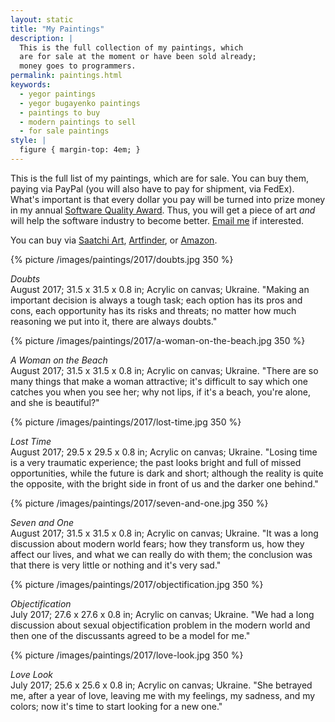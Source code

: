 ```yaml
---
layout: static
title: "My Paintings"
description: |
  This is the full collection of my paintings, which
  are for sale at the moment or have been sold already;
  money goes to programmers.
permalink: paintings.html
keywords:
  - yegor paintings
  - yegor bugayenko paintings
  - paintings to buy
  - modern paintings to sell
  - for sale paintings
style: |
  figure { margin-top: 4em; }
---
```


This is the full list of my paintings, which are for sale. You can buy
them, paying via PayPal (you will also have to pay for shipment,
via FedEx). What's important is that
every dollar you pay will be turned into prize money in my annual
[Software Quality Award](/award.html). Thus, you will get a piece
of art _and_ will help the software industry to become better.
[Email me](mailto:paintings@yegor256.com) if interested.

You can buy via
[Saatchi Art](https://www.saatchiart.com/yegor256),
[Artfinder](https://www.artfinder.com/yegor256#/),
or
[Amazon](https://www.amazon.com/handmade/yegor256).

{% picture /images/paintings/2017/doubts.jpg 350 %}

_Doubts_<br/>
August 2017;
31.5 x 31.5 x 0.8 in;
Acrylic on canvas;
Ukraine.
"Making an important decision is always a tough task;
each option has its pros and cons, each opportunity has its risks and threats;
no matter how much reasoning we put into it, there are always doubts."

{% picture /images/paintings/2017/a-woman-on-the-beach.jpg 350 %}

_A Woman on the Beach_<br/>
August 2017;
31.5 x 31.5 x 0.8 in;
Acrylic on canvas;
Ukraine.
"There are so many things that make a woman attractive;
it's difficult to say which one catches you when you see her;
why not lips, if it's a beach, you're alone, and she is beautiful?"

{% picture /images/paintings/2017/lost-time.jpg 350 %}

_Lost Time_<br/>
August 2017;
29.5 x 29.5 x 0.8 in;
Acrylic on canvas;
Ukraine.
"Losing time is a very traumatic experience; the past looks bright
and full of missed opportunities, while the future is dark and short;
although the reality is quite the opposite, with the bright
side in front of us and the darker one behind."

{% picture /images/paintings/2017/seven-and-one.jpg 350 %}

_Seven and One_<br/>
August 2017;
31.5 x 31.5 x 0.8 in;
Acrylic on canvas;
Ukraine.
"It was a long discussion about modern world fears; how they transform us, how they affect
our lives, and what we can really do with them; the conclusion
was that there is very little or nothing and it's very sad."

{% picture /images/paintings/2017/objectification.jpg 350 %}

_Objectification_<br/>
July 2017;
27.6 x 27.6 x 0.8 in;
Acrylic on canvas;
Ukraine.
"We had a long discussion about sexual objectification problem in the
modern world and then one of the discussants agreed to be a model for me."

{% picture /images/paintings/2017/love-look.jpg 350 %}

_Love Look_<br/>
July 2017;
25.6 x 25.6 x 0.8 in;
Acrylic on canvas;
Ukraine.
"She betrayed me, after a year of love, leaving me with my feelings,
my sadness, and my colors; now it's time to start looking for a new one."

